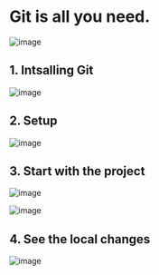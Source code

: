# Git is all you need.

<!-- ![image](https://user-images.githubusercontent.com/40908371/170813034-cb502e3b-f885-422a-ae57-53866a0e414e.png) -->
<!-- ![image](https://user-images.githubusercontent.com/40908371/170866736-2b43272e-c4de-497e-b41e-eb203c63e910.png) -->
![image](https://user-images.githubusercontent.com/40908371/171042801-e74b0d4e-f9ea-48c2-b67b-5a27548045ba.png)



## 1. Intsalling Git
![image](https://user-images.githubusercontent.com/40908371/170813645-9a80de4a-c16f-47df-9e6b-79ebe2479366.png)

## 2. Setup
![image](https://user-images.githubusercontent.com/40908371/170813769-0dd1049b-872c-44d0-ad93-f28b58e6cb3c.png)

## 3. Start with the project
![image](https://user-images.githubusercontent.com/40908371/170865693-5a85f45b-d86d-42e0-bc6a-71340bb4a430.png)

![image](https://user-images.githubusercontent.com/40908371/170865846-9933ef12-f0ef-4bfd-b204-5a6886646eb2.png)

## 4. See the local changes
<!-- ![image](https://user-images.githubusercontent.com/40908371/171044186-11a460e2-3c4d-42d4-9ef3-7ecf12dc0c63.png) -->
![image](https://user-images.githubusercontent.com/40908371/171044820-532d0840-46fa-4873-adce-d672233c755b.png)

